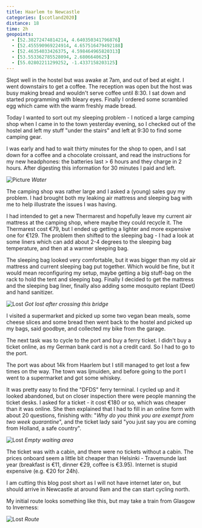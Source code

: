 ```yaml
--- 
title: Haarlem to Newcastle
categories: [scotland2020]
distance: 18
time: 2h
geopoints: 
  - [52.38272474814214, 4.640350341796876]
  - [52.455590969224914, 4.657516479492188]
  - [52.46354033426375, 4.598464965820313]
  - [53.553362785528094, 2.6806640625]
  - [55.02802211299252, -1.4337158203125]
---
```


Slept well in the hostel but was awake at 7am, and out of bed at eight. I went
downstairs to get a coffee. The reception was open but the host was busy
making bread and wouldn't serve coffee until 8:30. I sat down and started
programming with bleary eyes. Finally I ordered some scrambled egg which came
with the warm freshly made bread.

Today I wanted to sort out my sleeping problem - I noticed a large camping
shop when I came in to the town yesterday evening, so I checked out of the
hostel and left my stuff "under the stairs" and left at 9:30 to find some
camping gear.

I was early and had to wait thirty minutes for the shop to open, and I sat
down for a coffee and a chocolate croissant, and read the instructions for my
new headphones: the batteries last > 6 hours and they charge in 2 hours. After
digesting this information for 30 minutes I paid and left.

![Picture](/images/scotland/2020-08-05-1.jpg)
_Water_

The camping shop was rather large and I asked a (young) sales guy my problem.
I had brought both my leaking air mattress and sleeping bag with me to help
illustrate the issues I was having.

I had intended to get a new Thermarest and hopefully leave my current air
mattress at the camping shop, where maybe they could recycle it. The
Thermarest cost €79, but I ended up getting a lighter and more expensive one
for €129. The problem then shifted to the sleeping bag - I had a look at some
liners which can add about 2-4 degrees to the sleeping bag temperature, and
then at a warmer sleeping bag.

The sleeping bag looked very comfortable, but it was bigger than my old air
mattress and current sleeping bag put together. Which would be fine, but it
would mean reconfiguring my setup, maybe getting a big stuff-bag on the rack
to hold the tent and sleeping bag. Finally I decided to get the mattress
and the sleeping bag liner, finally also adding some mosquito replant (Deet)
and hand sanitizer.

![Lost](/images/scotland/2020-08-05-2.jpg)
_Got lost after crossing this bridge_

I visited a supermarket and picked up some two vegan bean meals, some cheese
slices and some bread then went back to the hostel and picked up my bags, said
goodbye, and collected my bike from the garage.

The next task was to cycle to the port and buy a ferry ticket. I didn't buy a
ticket online, as my German bank card is not a credit card. So I had to go to
the port.

The port was about 14k from Haarlem but I still managed to get lost a few
times on the way. The town was Ijmuiden, and before going to the port I went
to a supermarket and got some whiskey.

It was pretty easy to find the "DFDS" ferry terminal. I cycled up and it
looked abandoned, but on closer inspection there were people manning the
ticket desks. I asked for a ticket - it cost €180 or so, which was cheaper
than it was online. She then explained that I had to fill in an online form
with about 20 questions, finishing with: "_Why do you think you are exempt from
 two week quarantine_", and the ticket lady said "you just say you are coming
 from Holland, a safe country".

![Lost](/images/scotland/2020-08-05-3.jpg)
_Empty waiting area_

The ticket was with a cabin, and there were no tickets without a cabin. The
prices onboard seem a little bit cheaper than Helsinki - Travemunde last
year (breakfast is €11, dinner €29, coffee is €3.95). Internet is stupid
expensive (e.g. €20 for 24h).

I am cutting this blog post short as I will not have internet later on, but
should arrive in Newcastle at around 9am and the can start cycling north.

My initial route looks something like this, but may take a train from Glasgow
to Inverness:

![Lost](/images/scotland/2020-08-05-4.jpg)
_Route_
